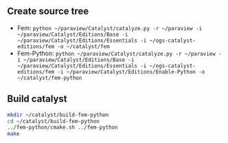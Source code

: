 ## Create source tree

- Fem: `python ~/paraview/Catalyst/catalyze.py -r ~/paraview -i ~/paraview/Catalyst/Editions/Base -i ~/paraview/Catalyst/Editions/Essentials -i ~/ogs-catalyst-editions/fem -o ~/catalyst/fem`
- Fem-Python: `python ~/paraview/Catalyst/catalyze.py -r ~/paraview -i ~/paraview/Catalyst/Editions/Base -i ~/paraview/Catalyst/Editions/Essentials -i ~/ogs-catalyst-editions/fem -i ~/paraview/Catalyst/Editions/Enable-Python -o ~/catalyst/fem-python`

## Build catalyst

```bash
mkdir ~/catalyst/build-fem-python
cd ~/catalyst/build-fem-python
../fem-python/cmake.sh ../fem-python
make
```
